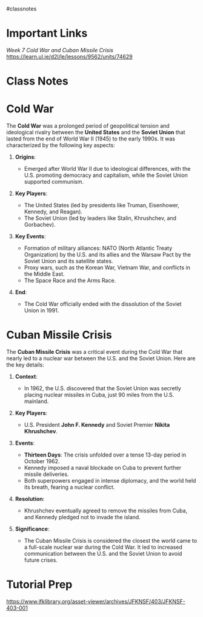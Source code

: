#classnotes 
# Important Links

*Week 7  Cold War and Cuban Missile Crisis*
https://learn.ul.ie/d2l/le/lessons/9562/units/74629

# Class Notes

# Cold War

The **Cold War** was a prolonged period of geopolitical tension and ideological rivalry between the **United States** and the **Soviet Union** that lasted from the end of World War II (1945) to the early 1990s. It was characterized by the following key aspects:

1. **Origins**:
    
    - Emerged after World War II due to ideological differences, with the U.S. promoting democracy and capitalism, while the Soviet Union supported communism.
2. **Key Players**:
    
    - The United States (led by presidents like Truman, Eisenhower, Kennedy, and Reagan).
    - The Soviet Union (led by leaders like Stalin, Khrushchev, and Gorbachev).
3. **Key Events**:
    
    - Formation of military alliances: NATO (North Atlantic Treaty Organization) by the U.S. and its allies and the Warsaw Pact by the Soviet Union and its satellite states.
    - Proxy wars, such as the Korean War, Vietnam War, and conflicts in the Middle East.
    - The Space Race and the Arms Race.
4. **End**:
    
    - The Cold War officially ended with the dissolution of the Soviet Union in 1991.

# Cuban Missile Crisis

The **Cuban Missile Crisis** was a critical event during the Cold War that nearly led to a nuclear war between the U.S. and the Soviet Union. Here are the key details:

1. **Context**:
    
    - In 1962, the U.S. discovered that the Soviet Union was secretly placing nuclear missiles in Cuba, just 90 miles from the U.S. mainland.
2. **Key Players**:
    
    - U.S. President **John F. Kennedy** and Soviet Premier **Nikita Khrushchev**.
3. **Events**:
    
    - **Thirteen Days**: The crisis unfolded over a tense 13-day period in October 1962.
    - Kennedy imposed a naval blockade on Cuba to prevent further missile deliveries.
    - Both superpowers engaged in intense diplomacy, and the world held its breath, fearing a nuclear conflict.
4. **Resolution**:
    
    - Khrushchev eventually agreed to remove the missiles from Cuba, and Kennedy pledged not to invade the island.
5. **Significance**:
    
    - The Cuban Missile Crisis is considered the closest the world came to a full-scale nuclear war during the Cold War. It led to increased communication between the U.S. and the Soviet Union to avoid future crises.

# Tutorial Prep

https://www.jfklibrary.org/asset-viewer/archives/JFKNSF/403/JFKNSF-403-001 